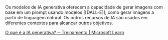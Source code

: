 Os modelos de IA generativa oferecem a capacidade de gerar imagens com base em um prompt usando modelos [[DALL-E]], como gerar imagens a partir de linguagem natural. Os outros recursos de IA são usados em diferentes contextos para alcançar outros objetivos.

[O que é a IA generativa? ─ Treinamento | Microsoft Learn](https://learn.microsoft.com/training/modules/fundamentals-generative-ai/2-what-is-generative-ai)
